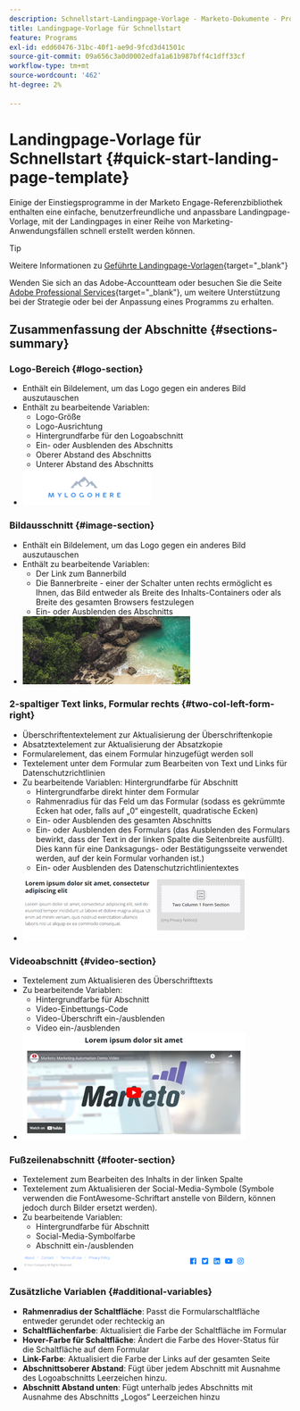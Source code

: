 ```yaml
---
description: Schnellstart-Landingpage-Vorlage - Marketo-Dokumente - Produktdokumentation
title: Landingpage-Vorlage für Schnellstart
feature: Programs
exl-id: edd60476-31bc-40f1-ae9d-9fcd3d41501c
source-git-commit: 09a656c3a0d0002edfa1a61b987bff4c1dff33cf
workflow-type: tm+mt
source-wordcount: '462'
ht-degree: 2%

---
```


# Landingpage-Vorlage für Schnellstart {#quick-start-landing-page-template}

Einige der Einstiegsprogramme in der Marketo Engage-Referenzbibliothek enthalten eine einfache, benutzerfreundliche und anpassbare Landingpage-Vorlage, mit der Landingpages in einer Reihe von Marketing-Anwendungsfällen schnell erstellt werden können.

>[!TIP]
>
>Weitere Informationen zu [Geführte Landingpage-Vorlagen](/help/marketo/product-docs/demand-generation/landing-pages/landing-page-templates/create-a-guided-landing-page-template.md){target="_blank"}

Wenden Sie sich an das Adobe-Accountteam oder besuchen Sie die Seite [Adobe Professional Services](https://business.adobe.com/de/customers/consulting-services/main.html){target="_blank"}, um weitere Unterstützung bei der Strategie oder bei der Anpassung eines Programms zu erhalten.

## Zusammenfassung der Abschnitte {#sections-summary}

### Logo-Bereich {#logo-section}

* Enthält ein Bildelement, um das Logo gegen ein anderes Bild auszutauschen
* Enthält zu bearbeitende Variablen:
   * Logo-Größe
   * Logo-Ausrichtung
   * Hintergrundfarbe für den Logoabschnitt
   * Ein- oder Ausblenden des Abschnitts
   * Oberer Abstand des Abschnitts
   * Unterer Abstand des Abschnitts
* ![](assets/quick-start-landing-page-template-1.png)

### Bildausschnitt {#image-section}

* Enthält ein Bildelement, um das Logo gegen ein anderes Bild auszutauschen
* Enthält zu bearbeitende Variablen:
   * Der Link zum Bannerbild
   * Die Bannerbreite - einer der Schalter unten rechts ermöglicht es Ihnen, das Bild entweder als Breite des Inhalts-Containers oder als Breite des gesamten Browsers festzulegen
   * Ein- oder Ausblenden des Abschnitts
* ![](assets/quick-start-landing-page-template-2.png)

### 2-spaltiger Text links, Formular rechts {#two-col-left-form-right}

* Überschriftentextelement zur Aktualisierung der Überschriftenkopie
* Absatztextelement zur Aktualisierung der Absatzkopie
* Formularelement, das einem Formular hinzugefügt werden soll
* Textelement unter dem Formular zum Bearbeiten von Text und Links für Datenschutzrichtlinien
* Zu bearbeitende Variablen:
Hintergrundfarbe für Abschnitt
   * Hintergrundfarbe direkt hinter dem Formular
   * Rahmenradius für das Feld um das Formular (sodass es gekrümmte Ecken hat oder, falls auf „0“ eingestellt, quadratische Ecken)
   * Ein- oder Ausblenden des gesamten Abschnitts
   * Ein- oder Ausblenden des Formulars (das Ausblenden des Formulars bewirkt, dass der Text in der linken Spalte die Seitenbreite ausfüllt). Dies kann für eine Danksagungs- oder Bestätigungsseite verwendet werden, auf der kein Formular vorhanden ist.)
   * Ein- oder Ausblenden des Datenschutzrichtlinientextes
* ![](assets/quick-start-landing-page-template-3.png)

### Videoabschnitt {#video-section}

* Textelement zum Aktualisieren des Überschrifttexts
* Zu bearbeitende Variablen:
   * Hintergrundfarbe für Abschnitt
   * Video-Einbettungs-Code
   * Video-Überschrift ein-/ausblenden
   * Video ein-/ausblenden
* ![](assets/quick-start-landing-page-template-4.png)

### Fußzeilenabschnitt {#footer-section}

* Textelement zum Bearbeiten des Inhalts in der linken Spalte
* Textelement zum Aktualisieren der Social-Media-Symbole (Symbole verwenden die FontAwesome-Schriftart anstelle von Bildern, können jedoch durch Bilder ersetzt werden).
* Zu bearbeitende Variablen:
   * Hintergrundfarbe für Abschnitt
   * Social-Media-Symbolfarbe
   * Abschnitt ein-/ausblenden
* ![](assets/quick-start-landing-page-template-5.png)

### Zusätzliche Variablen {#additional-variables}

* **Rahmenradius der Schaltfläche**: Passt die Formularschaltfläche entweder gerundet oder rechteckig an
* **Schaltflächenfarbe**: Aktualisiert die Farbe der Schaltfläche im Formular
* **Hover-Farbe für Schaltfläche**: Ändert die Farbe des Hover-Status für die Schaltfläche auf dem Formular
* **Link-Farbe**: Aktualisiert die Farbe der Links auf der gesamten Seite
* **Abschnittsoberer Abstand**: Fügt über jedem Abschnitt mit Ausnahme des Logoabschnitts Leerzeichen hinzu.
* **Abschnitt Abstand unten**: Fügt unterhalb jedes Abschnitts mit Ausnahme des Abschnitts „Logos“ Leerzeichen hinzu
